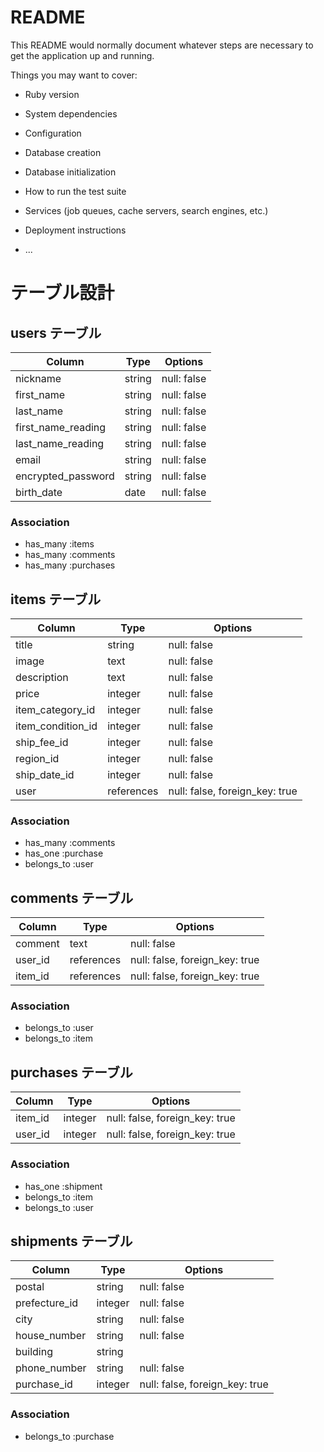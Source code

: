 # README

This README would normally document whatever steps are necessary to get the
application up and running.

Things you may want to cover:

* Ruby version

* System dependencies

* Configuration

* Database creation

* Database initialization

* How to run the test suite

* Services (job queues, cache servers, search engines, etc.)

* Deployment instructions

* ...

# テーブル設計

## users テーブル

| Column   | Type   | Options     |
| ----------| ------ | ----------- |
| nickname | string | null: false |
| first_name | string | null: false |
| last_name | string | null: false |
| first_name_reading | string | null: false |
| last_name_reading | string | null: false |
| email    | string | null: false |
| encrypted_password | string | null: false |
| birth_date | date | null: false |

### Association

- has_many :items
- has_many :comments
- has_many :purchases


## items テーブル

| Column | Type   | Options     |
| ------ | ------ | ----------- |
| title   | string | null: false |
| image  | text | null: false |
| description | text | null: false |
| price   | integer | null: false |
| item_category_id   | integer | null: false |	
| item_condition_id | integer | null: false |	
| ship_fee_id  | integer | null: false |	
| region_id  | integer | null: false |	
| ship_date_id | integer | null: false |
| user  | references | null: false, foreign_key: true |

### Association

- has_many :comments
- has_one :purchase
- belongs_to :user

## comments テーブル

| Column | Type       | Options                        |
| ------ | ---------- | ------------------------------ |
| comment | text | null: false|
| user_id   | references | null: false, foreign_key: true |
| item_id  | references | null: false, foreign_key: true |

### Association

- belongs_to :user
- belongs_to :item

## purchases テーブル

| Column  | Type       | Options      |
| ------- | ---------- | -------------|                              
| item_id   | integer | null: false, foreign_key: true |
| user_id   | integer | null: false, foreign_key: true |

### Association

- has_one :shipment
- belongs_to :item
- belongs_to :user

## shipments テーブル

| Column  | Type       | Options            |
| ------- | ---------- | ------------------ |                              
| postal  | string | null: false |
| prefecture_id | integer | null: false |
| city  | string | null: false |
| house_number  | string | null: false |
| building  | string | |
| phone_number  | string | null: false |
| purchase_id | integer | null: false, foreign_key: true |


### Association

- belongs_to :purchase
